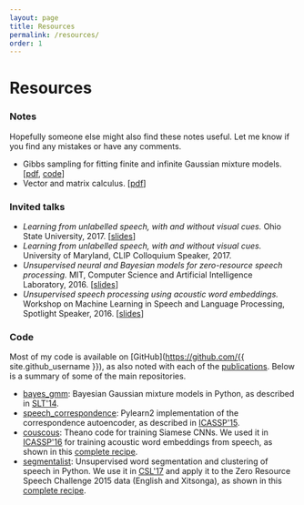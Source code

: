 ```yaml
---
layout: page
title: Resources
permalink: /resources/
order: 1
---
```


# Resources


### Notes

Hopefully someone else might also find these notes useful. Let me know if you find any mistakes or have any comments.

- Gibbs sampling for fitting finite and infinite Gaussian mixture models.
  [[pdf]({{site.url}}/notes/kamper_bayesgmm15.pdf), [code](https://github.com/kamperh/bayes_gmm)]
- Vector and matrix calculus.
  [[pdf]({{site.url}}/notes/kamper_matrixcalculus13.pdf)]


### Invited talks

- *Learning from unlabelled speech, with and without visual cues.* Ohio State University, 2017. [[slides]({{site.url}}/slides/kamper_unsup_visionspeech_talk_2017.pdf)]
- *Learning from unlabelled speech, with and without visual cues.* University of Maryland, CLIP Colloquium Speaker, 2017.
- *Unsupervised neural and Bayesian models for zero-resource speech processing.* MIT, Computer Science and Artificial Intelligence Laboratory, 2016. [[slides]({{site.url}}/slides/kamper_mit2016_talk.pdf)]
- *Unsupervised speech processing using acoustic word embeddings.* Workshop on Machine Learning in Speech and Language Processing, Spotlight Speaker, 2016. [[slides]({{site.url}}/slides/kamper_mlslp2016_talk.pdf)]


### Code

Most of my code is available on [GitHub](https://github.com/{{ site.github_username }}), as also noted with each of the [publications]({{site.url}}/publications/). Below is a summary of some of the main repositories.

- [bayes_gmm](https://github.com/kamperh/bayes_gmm): Bayesian Gaussian mixture models in Python, as described in [SLT'14]({{site.url}}/papers/kamper+jansen+king+goldwater_slt2014.pdf).
- [speech_correspondence](https://github.com/kamperh/speech_correspondence): Pylearn2 implementation of the correspondence autoencoder, as described in [ICASSP'15]({{site.url}}/papers/kamper+elsner+jansen+goldwater_icassp2015.pdf).
- [couscous](https://github.com/kamperh/couscous):  Theano code for training Siamese CNNs. We used it in [ICASSP'16]({{site.url}}/papers/kamper+wang+livescu_icassp2016.pdf) for training acoustic word embeddings from speech, as shown in this [complete recipe](https://github.com/kamperh/recipe_swbd_wordembeds).
- [segmentalist](https://github.com/kamperh/segmentalist): Unsupervised word segmentation and clustering of speech in Python. We use it in [CSL'17](https://arxiv.org/abs/1606.06950) and apply it to the Zero Resource Speech Challenge 2015 data (English and Xitsonga), as shown in this [complete recipe](https://github.com/kamperh/bucktsong_segmentalist).
